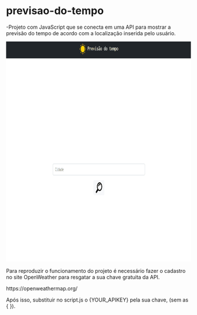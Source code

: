 # previsao-do-tempo
-Projeto com JavaScript que se conecta em uma API para mostrar a previsão do tempo de acordo com a localização inserida pelo usuário.
</hr>

<p align="center"><img src="./gif-previsao.gif" width="800px" height="600px"></p>
</hr>
<p>Para reproduzir o funcionamento do projeto é necessário fazer o cadastro no site OpenWeather para resgatar a sua chave gratuita da API.</p>
<p>https://openweathermap.org/</p>
<p>Após isso, substituir no script.js o {YOUR_APIKEY} pela sua chave, (sem as { }).</p>
